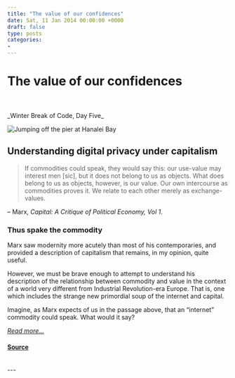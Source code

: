 ```yaml
---
title: "The value of our confidences"
date: Sat, 11 Jan 2014 00:00:00 +0000
draft: false
type: posts
categories: 
- 
---
```

# The value of our confidences

<br/>

<br/>
_Winter Break of Code, Day Five_

![Jumping off the pier at Hanalei Bay](/blog/images/wboc-tyler-jump.png)

Understanding digital privacy under capitalism
----------------------------------------------

> If commodities could speak, they would say this: our use-value may interest men \[sic\], but it does not belong to us as objects. What does belong to us as objects, however, is our value. Our own intercourse as commodities proves it. We relate to each other merely as exchange-values.

– Marx, _Capital: A Critique of Political Economy, Vol 1_.

### Thus spake the commodity

Marx saw modernity more acutely than most of his contemporaries, and provided a description of capitalism that remains, in my opinion, quite useful.

However, we must be brave enough to attempt to understand his description of the relationship between commodity and value in the context of a world very different from Industrial Revolution-era Europe. That is, one which includes the strange new primordial soup of the internet and capital.

Imagine, as Marx expects of us in the passage above, that an “internet” commodity could speak. What would it say?

[_Read more..._](https://signal.org/blog/the-value-of-our-confidences/)

#### [Source](https://signal.org/blog/the-value-of-our-confidences/)

<br/>
---
